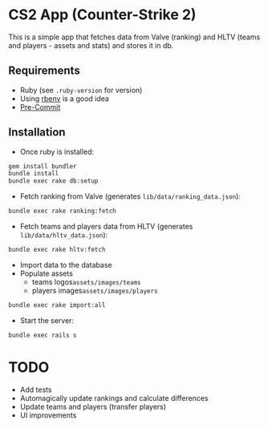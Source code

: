 # CS2 App (Counter-Strike 2)
This is a simple app that fetches data from Valve (ranking)
and HLTV (teams and players - assets and stats) and stores it in db.

## Requirements
* Ruby (see `.ruby-version` for version)
* Using [rbenv](https://github.com/rbenv/rbenv) is a good idea
* [Pre-Commit](https://pre-commit.com/)


## Installation

* Once ruby is installed:
```bash
gem install bundler
bundle install
bundle exec rake db:setup
```

* Fetch ranking from Valve (generates `lib/data/ranking_data.json`):
```bash
bundle exec rake ranking:fetch
```

* Fetch teams and players data from HLTV (generates `lib/data/hltv_data.json`):
```bash
bundle exec rake hltv:fetch
```

* Import data to the database
* Populate assets
  * teams logos`assets/images/teams`
  * players images`assets/images/players`
```bash
bundle exec rake import:all
```

* Start the server:
```bash
bundle exec rails s
```

# TODO
* Add tests
* Automagically update rankings and calculate differences
* Update teams and players (transfer players)
* UI improvements
